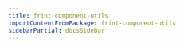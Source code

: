 ```yaml
---
title: frint-component-utils
importContentFromPackage: frint-component-utils
sidebarPartial: docsSidebar
---
```


